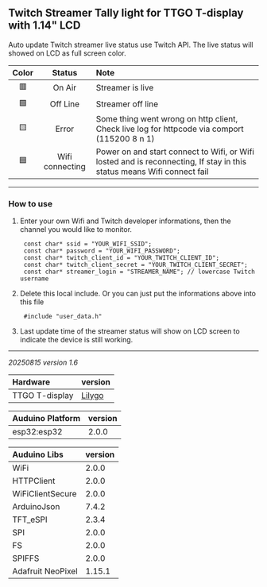 ## Twitch Streamer Tally light for TTGO T-display with 1.14" LCD

Auto update Twitch streamer live status use Twitch API. The live status will showed on LCD as full screen color.

|Color|Status|Note|
|:--:|:--:|:--|
|🟥|On Air|Streamer is live|
|🟩|Off Line|Streamer off line|
|🟨|Error|Some thing went wrong on http client, Check live log for httpcode via comport (115200 8 n 1)|
|🟦|Wifi connecting|Power on and start connect to Wifi, or Wifi losted and is reconnecting, If stay in this status means Wifi connect fail|

---
### How to use
1. Enter your own Wifi and Twitch developer informations, then the channel you would like to monitor.

        const char* ssid = "YOUR_WIFI_SSID";
        const char* password = "YOUR_WIFI_PASSWORD";
        const char* twitch_client_id = "YOUR_TWITCH_CLIENT_ID";
        const char* twitch_client_secret = "YOUR_TWITCH_CLIENT_SECRET";
        const char* streamer_login = "STREAMER_NAME"; // lowercase Twitch username

2. Delete this local include. Or you can just put the informations above into this file
  
        #include "user_data.h"

3. Last update time of the streamer status will show on LCD screen to indicate the device is still working.

---

*20250815 version 1.6*

|Hardware|version
|:--|:--|
|TTGO T-display|[Lilygo](https://lilygo.cc/products/lilygo%C2%AE-ttgo-t-display-1-14-inch-lcd-esp32-control-board)|

|Auduino Platform|version|
|:--|:--|
|esp32:esp32|2.0.0|

|Auduino Libs|version|
|:--|:--|
|WiFi             |2.0.0|
|HTTPClient       |2.0.0|
|WiFiClientSecure |2.0.0|
|ArduinoJson      |7.4.2|
|TFT_eSPI         |2.3.4|
|SPI              |2.0.0|
|FS               |2.0.0|
|SPIFFS           |2.0.0|
|Adafruit NeoPixel|1.15.1|